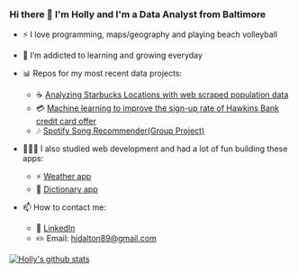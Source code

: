 ### Hi there 👋 I'm Holly and I'm a Data Analyst from Baltimore
 
- :zap: I love programming, maps/geography and playing beach volleyball
- 🌱 I’m addicted to learning and growing everyday
- 📊 Repos for my most recent data projects:
  - ☕️ [Analyzing Starbucks Locations with web scraped population data](https://github.com/hollyjanedalton/final_ironhack_project)
  - 💳 [Machine learning to improve the sign-up rate of Hawkins Bank credit card offer](https://github.com/hollyjanedalton/mid_bootcamp_project)
  - 🎶 [Spotify Song Recommender(Group Project)](https://github.com/hollyjanedalton/GNOD_project)
- 👩🏽‍💻 I also studied web development and had a lot of fun building these apps:
  - ⚡️ [Weather app](https://determined-roentgen-435a98.netlify.app/)
  - 📖 [Dictionary app](https://react-dictionary-hollydalton.netlify.app/)

- 📫 How to contact me:
  - :office: [LinkedIn](https://www.linkedin.com/in/holly-jane-dalton/)
  - :pencil2: Email: hjdalton89@gmail.com
  


[![Holly's github stats](https://github-readme-stats.vercel.app/api?username=hollyjanedalton&count_private=true&show_icons=true&theme=radical&hide_rank=false)](https://github.com/hollyjanedalton/github-readme-stats)
